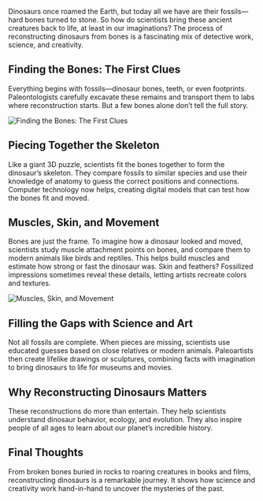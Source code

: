 Dinosaurs once roamed the Earth, but today all we have are their fossils—hard bones turned to stone. So how do scientists bring these ancient creatures back to life, at least in our imaginations? The process of reconstructing dinosaurs from bones is a fascinating mix of detective work, science, and creativity.

## Finding the Bones: The First Clues

Everything begins with fossils—dinosaur bones, teeth, or even footprints. Paleontologists carefully excavate these remains and transport them to labs where reconstruction starts. But a few bones alone don’t tell the full story.

![Finding the Bones: The First Clues](https://ca-times.brightspotcdn.com/dims4/default/16fb59f/2147483647/strip/true/crop/4032x3024+0+0/resize/1200x900!/quality/75/?url=https%3A%2F%2Fcalifornia-times-brightspot.s3.amazonaws.com%2F8a%2Fff%2F7e80b81e433f847af4fa25919499%2Fla-sci-dinosaur-dig07.JPEG)

## Piecing Together the Skeleton

Like a giant 3D puzzle, scientists fit the bones together to form the dinosaur’s skeleton. They compare fossils to similar species and use their knowledge of anatomy to guess the correct positions and connections.
Computer technology now helps, creating digital models that can test how the bones fit and moved.

## Muscles, Skin, and Movement

Bones are just the frame. To imagine how a dinosaur looked and moved, scientists study muscle attachment points on bones, and compare them to modern animals like birds and reptiles. This helps build muscles and estimate how strong or fast the dinosaur was.
Skin and feathers? Fossilized impressions sometimes reveal these details, letting artists recreate colors and textures.

![Muscles, Skin, and Movement](https://c8.alamy.com/comp/2NECA6C/infographics-about-the-techniques-and-instruments-used-by-palaeontologists-to-study-dinosaur-fossils-quarkxpress-qxp-4842x3248-2NECA6C.jpg)

## Filling the Gaps with Science and Art

Not all fossils are complete. When pieces are missing, scientists use educated guesses based on close relatives or modern animals. Paleoartists then create lifelike drawings or sculptures, combining facts with imagination to bring dinosaurs to life for museums and movies.

## Why Reconstructing Dinosaurs Matters

These reconstructions do more than entertain. They help scientists understand dinosaur behavior, ecology, and evolution. They also inspire people of all ages to learn about our planet’s incredible history.

## Final Thoughts

From broken bones buried in rocks to roaring creatures in books and films, reconstructing dinosaurs is a remarkable journey. It shows how science and creativity work hand-in-hand to uncover the mysteries of the past.
